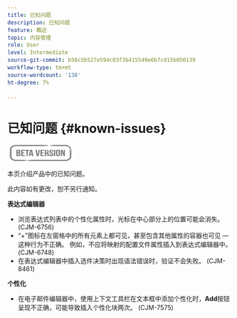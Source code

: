 ```yaml
---
title: 已知问题
description: 已知问题
feature: 概述
topic: 内容管理
role: User
level: Intermediate
source-git-commit: b58c5b527e594c03f3b415549e6b7cd15b050139
workflow-type: tm+mt
source-wordcount: '138'
ht-degree: 7%

---
```


# 已知问题 {#known-issues}

![](assets/do-not-localize/badge.png)

本页介绍产品中的已知问题。

此内容如有更改，恕不另行通知。

**表达式编辑器**

* 浏览表达式列表中的个性化属性时，光标在中心部分上的位置可能会消失。 (CJM-6756)
* “+”图标在左窗格中的所有元素上都可见，甚至包含其他属性的容器也可见 — 这种行为不正确。 例如，不应将映射的配置文件属性插入到表达式编辑器中。 (CJM-6748)
* 在表达式编辑器中插入选件决策时出现语法错误时，验证不会失败。 (CJM-8461)

**个性化**

* 在电子邮件编辑器中，使用上下文工具栏在文本框中添加个性化时，**Add**&#x200B;按钮呈现不正确，可能导致插入个性化块两次。 (CJM-7575)
